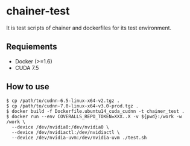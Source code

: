 # chainer-test

It is test scripts of chainer and dockerfiles for its test environment.


## Requiements

- Docker (>=1.6)
- CUDA 7.5

## How to use

```
$ cp /path/to/cudnn-6.5-linux-x64-v2.tgz .
$ cp /path/to/cudnn-7.0-linux-x64-v3.0-prod.tgz .
$ docker build -f Dockerfile.ubuntu14_cuda_cudnn -t chainer_test .
$ docker run --env COVERALLS_REPO_TOKEN=XXX..X -v ${pwd}:/work -w /work \
  --device /dev/nvidia0:/dev/nvidia0 \
  --device /dev/nvidiactl:/dev/nvidiactl \
  --device /dev/nvidia-uvm:/dev/nvidia-uvm ./test.sh
```
